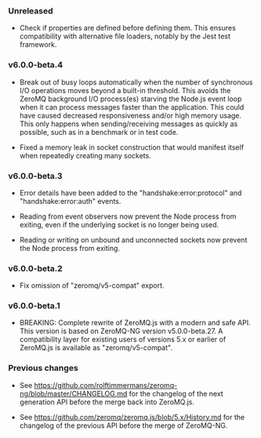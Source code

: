 ### Unreleased

* Check if properties are defined before defining them. This ensures compatibility with alternative file loaders, notably by the Jest test framework.

### v6.0.0-beta.4

* Break out of busy loops automatically when the number of synchronous I/O operations moves beyond a built-in threshold. This avoids the ZeroMQ background I/O process(es) starving the Node.js event loop when it can process messages faster than the application. This could have caused decreased responsiveness and/or high memory usage. This only happens when sending/receiving messages as quickly as possible, such as in a benchmark or in test code.

* Fixed a memory leak in socket construction that would manifest itself when repeatedly creating many sockets.

### v6.0.0-beta.3

* Error details have been added to the "handshake:error:protocol" and "handshake:error:auth" events.

* Reading from event observers now prevent the Node process from exiting, even if the underlying socket is no longer being used.

* Reading or writing on unbound and unconnected sockets now prevent the Node process from exiting.

### v6.0.0-beta.2

* Fix omission of "zeromq/v5-compat" export.

### v6.0.0-beta.1

* BREAKING: Complete rewrite of ZeroMQ.js with a modern and safe API. This version is based on ZeroMQ-NG version v5.0.0-beta.27. A compatibility layer for existing users of versions 5.x or earlier of ZeroMQ.js is available as "zeromq/v5-compat".

### Previous changes

* See https://github.com/rolftimmermans/zeromq-ng/blob/master/CHANGELOG.md for the changelog of the next generation API before the merge back into ZeroMQ.js.

* See https://github.com/zeromq/zeromq.js/blob/5.x/History.md for the changelog of the previous API before the merge of ZeroMQ-NG.
